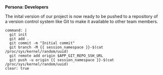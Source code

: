 **Persona: Developers**

The inital version of our project is now ready to be pushed to a repository of a version control system like Git to make it available to other team members.

```terminal:execute
command: |
  git init
  git add .
  git commit -m "Initial commit"
  git branch -M {{ session_namespace }}-$(cat /proc/sys/kernel/random/uuid)
  git remote add origin $APP_GIT_REPO_SSH_URL
  git push -u origin {{ session_namespace }}-$(cat /proc/sys/kernel/random/uuid)
clear: true
```